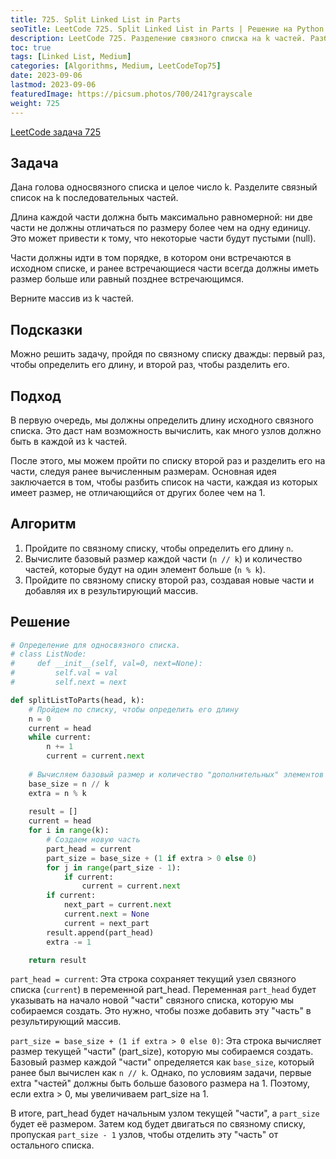 ```yaml
---
title: 725. Split Linked List in Parts
seoTitle: LeetCode 725. Split Linked List in Parts | Решение на Python.
description: LeetCode 725. Разделение связного списка на k частей. Разбор задачи.
toc: true
tags: [Linked List, Medium]
categories: [Algorithms, Medium, LeetCodeTop75]
date: 2023-09-06
lastmod: 2023-09-06
featuredImage: https://picsum.photos/700/241?grayscale
weight: 725
---
```


[LeetCode задача 725](<https://leetcode.com/problems/split-linked-list-in-parts/>)

## Задача

Дана голова односвязного списка и целое число k. Разделите связный список на k последовательных частей.

Длина каждой части должна быть максимально равномерной: ни две части не должны отличаться по размеру более чем на одну единицу. Это может привести к тому, что некоторые части будут пустыми (null).

Части должны идти в том порядке, в котором они встречаются в исходном списке, и ранее встречающиеся части всегда должны иметь размер больше или равный позднее встречающимся.

Верните массив из k частей.

## Подсказки

Можно решить задачу, пройдя по связному списку дважды: первый раз, чтобы определить его длину, и второй раз, чтобы разделить его.

## Подход

В первую очередь, мы должны определить длину исходного связного списка. Это даст нам возможность вычислить, как много узлов должно быть в каждой из k частей.

После этого, мы можем пройти по списку второй раз и разделить его на части, следуя ранее вычисленным размерам. Основная идея заключается в том, чтобы разбить список на части, каждая из которых имеет размер, не отличающийся от других более чем на 1.

## Алгоритм

1. Пройдите по связному списку, чтобы определить его длину `n`.
2. Вычислите базовый размер каждой части (`n // k`) и количество частей, которые будут на один элемент больше (`n % k`).
3. Пройдите по связному списку второй раз, создавая новые части и добавляя их в результирующий массив.

## Решение

```python
# Определение для односвязного списка.
# class ListNode:
#     def __init__(self, val=0, next=None):
#         self.val = val
#         self.next = next

def splitListToParts(head, k):
    # Пройдем по списку, чтобы определить его длину
    n = 0
    current = head
    while current:
        n += 1
        current = current.next
    
    # Вычисляем базовый размер и количество "дополнительных" элементов
    base_size = n // k
    extra = n % k
    
    result = []
    current = head
    for i in range(k):
        # Создаем новую часть
        part_head = current
        part_size = base_size + (1 if extra > 0 else 0)
        for j in range(part_size - 1):
            if current:
                current = current.next
        if current:
            next_part = current.next
            current.next = None
            current = next_part
        result.append(part_head)
        extra -= 1

    return result
```

`part_head = current`: Эта строка сохраняет текущий узел связного списка (`current`) в переменной part_head. Переменная `part_head` будет указывать на начало новой "части" связного списка, которую мы собираемся создать. Это нужно, чтобы позже добавить эту "часть" в результирующий массив.

`part_size = base_size + (1 if extra > 0 else 0)`: Эта строка вычисляет размер текущей "части" (part_size), которую мы собираемся создать. Базовый размер каждой "части" определяется как `base_size`, который ранее был вычислен как `n // k`. Однако, по условиям задачи, первые extra "частей" должны быть больше базового размера на 1. Поэтому, если extra > 0, мы увеличиваем part_size на 1.

В итоге, part_head будет начальным узлом текущей "части", а `part_size` будет её размером. Затем код будет двигаться по связному списку, пропуская `part_size - 1` узлов, чтобы отделить эту "часть" от остального списка.